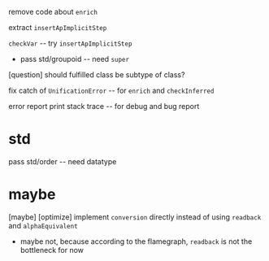 remove code about `enrich`

extract `insertApImplicitStep`

`checkVar` -- try `insertApImplicitStep`

- pass std/groupoid -- need `super`

[question] should fulfilled class be subtype of class?

fix catch of `UnificationError` -- for `enrich` and `checkInferred`

error report print stack trace -- for debug and bug report

# std

pass std/order -- need datatype

# maybe

[maybe] [optimize] implement `conversion` directly instead of using `readback` and `alphaEquivalent`

- maybe not, because according to the flamegraph, `readback` is not the bottleneck for now
